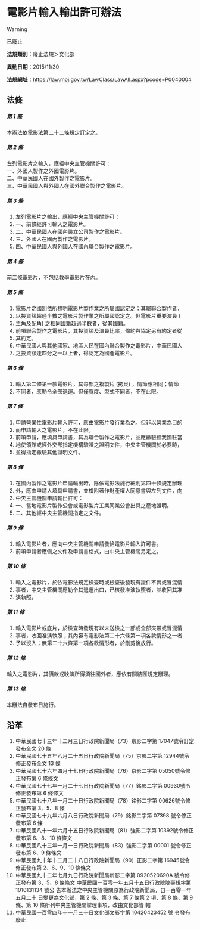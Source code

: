 # 電影片輸入輸出許可辦法


> [!WARNING]
> 已廢止


**法規類別**：廢止法規＞文化部

**異動日期**：2015/11/30  

**法規網址**：https://law.moj.gov.tw/LawClass/LawAll.aspx?pcode=P0040004



## 法條
##### 第 1 條
本辦法依電影法第二十二條規定訂定之。

##### 第 2 條
左列電影片之輸入，應經中央主管機關許可：  
一、外國人製作之外國電影片。  
二、中華民國人在國外製作之電影片。  
三、中華民國人與外國人在國外聯合製作之電影片。

##### 第 3 條
1. 左列電影片之輸出，應經中央主管機關許可：      
1. 一、前條經許可輸入之電影片。                  
1. 二、中華民國人在國內設立公司製作之電影片。    
1. 三、外國人在國內製作之電影片。                
1. 四、中華民國人與外國人在國內聯合製作之電影片。

##### 第 4 條
前二條電影片，不包括教學電影片在內。

##### 第 5 條
1. 電影片之國別依所標明電影片製作業之所屬國認定之；其屬聯合製作者，
1. 以投資額超過半數之電影片製作業之所屬國認定之。但電影片重要演員 (
1. 主角及配角) 之相同國籍超過半數者，從其國籍。                    
1. 前項聯合製作之電影片，其投資額及演員比率，條約與協定另有約定者從
1. 其約定。                                                        
1. 中華民國人與其他國家、地區人民在國內聯合製作之電影片，中華民國人
1. 之投資額達四分之一以上者，得認定為國產電影片。

##### 第 6 條
1. 輸入第二條第一款電影片，其每部之複製片 (拷貝) ，情節應相同；情節
1. 不同者，應勒令全部退運。但僅寬度、型式不同者，不在此限。

##### 第 7 條
1. 申請營業性電影片輸入許可，應由電影片發行業為之。但非以營業為目的
1. 而申請輸入之電影片，不在此限。
1. 前項申請，應填具申請書，其為聯合製作之電影片，並應繳驗經我國駐當
1. 地使領館或經外交部指定機構驗證之證明文件，中央主管機關於必要時，
1. 並得指定繳驗其他證明文件。

##### 第 8 條
1. 在國內製作之電影片申請輸出時，除依電影法施行細則第四十條規定辦理
1. 外，應由申請人填具申請書，並檢附著作財產權人同意書與左列文件，向
1. 中央主管機關申請輸出許可：                                      
1. 一、當地電影片製作公會或電影製片工業同業公會出具之產地證明。    
1. 二、其他經中央主管機關指定之文件。

##### 第 9 條
1. 輸入電影片者，應向中央主管機關申請發給電影片輸入許可書。
1. 前項申請者應備之文件及申請書格式，由中央主管機關另定之。

##### 第 10 條
1. 輸入之電影片，於依電影法規定檢查時或檢查後發現有證件不實或冒混情
1. 事者，中央主管機關應勒令其退運出口，已核發准演執照者，並收回其准
1. 演執照。

##### 第 11 條
1. 輸入電影片或底片，於檢查時發現有以未送檢之一部或全部夾帶或冒混情
1. 事者，收回准演執照；其內容有電影法第二十六條第一項各款情形之一者
1. 予以沒入；無第二十六條第一項各款情形者，於刪剪後放行。

##### 第 12 條
輸入之電影片，其價款或映演所得須往國外者，應依有關結匯規定辦理。

##### 第 13 條
本辦法自發布日施行。

## 沿革
1. 中華民國七十三年十二月三日行政院新聞局（73）京影二字第 17047號令訂定發布全文 20 條
1. 中華民國七十五年八月二十五日行政院新聞局（75）京影二字第 12944號令修正發布全文 13 條
1. 中華民國七十六年四月十七日行政院新聞局（76）京影二字第 05050號令修正發布第 6  條條文
1. 中華民國七十七年一月二十七日行政院新聞局（77）銘影二字第 00930號令修正發布第 6  條條文
1. 中華民國七十八年一月二十日行政院新聞局（78）銘影二字第 00626號令修正發布第 3、5、8  條
1. 中華民國七十九年六月八日行政院新聞局（79）銘影二字第 07398  號令修正發布第 6  條
1. 中華民國八十一年六月十五日行政院新聞局（81）強影二字第 10392號令修正發布第 6、8、10 條條文
1. 中華民國八十三年一月一日行政院新聞局（83）強影二字第 00001  號令修正發布第 6、9 條條文
1. 中華民國九十年十二月二十八日行政院新聞局（90）正影二字第 16945號令修正發布第 2、6、9、10  條條文
1.  中華民國九十二年七月九日行政院新聞局新影二字第 0920520690A  號令修正發布第 3、5、8  條條文  中華民國一百零一年五月十五日行政院院臺規字第 1010131134 號公  告本辦法之中央主管機關原為行政院新聞局，自一百零一年五月二十  日變更為文化部，第 2  條、第 3  條、第 7  條第 2  項、第 8    條、第 9  條、第 10 條所列中央主管機關掌理事項，改由文化部管  轄
1.  中華民國一百零四年十一月三十日文化部文影字第 10420423452  號  令發布廢止
